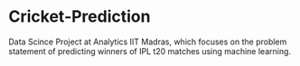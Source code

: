 # Cricket-Prediction
Data Scince Project at Analytics IIT Madras, which focuses on the problem statement of predicting winners of IPL t20 matches using machine learning.
